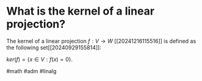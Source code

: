 # What is the kernel of a linear projection? 
The kernel of a linear projection $f:V \to W$ [[20241216115516]] is defined as the following set[[20240929155814]]:

$ker(f) = \{x \in V: f(x) = 0\}$.

#math #adm #linalg